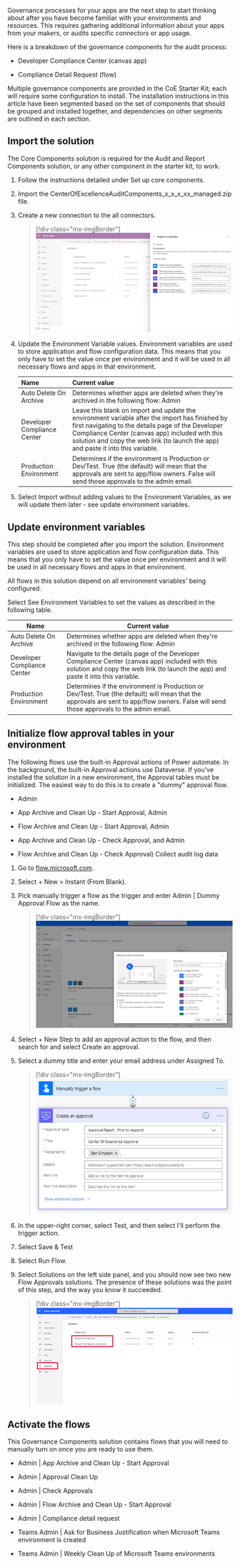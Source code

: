 Governance processes for your apps are the next step to start thinking about after you have become familiar with your environments and resources. This requires gathering additional information about your apps from your makers, or audits specific connectors or app usage.

Here is a breakdown of the governance components for the audit process:

-   Developer Compliance Center (canvas app)

-   Compliance Detail Request (flow)

Multiple governance components are provided in the CoE Starter Kit; each will require some configuration to install. The installation instructions in this article have been segmented based on the set of components that should be grouped and installed together, and dependencies on other segments are outlined in each section.

## Import the solution

The Core Components solution is required for the Audit and Report Components solution, or any other component in the starter kit, to work.

1.  Follow the instructions detailed under Set up core components.

1.  Import the CenterOfExcellenceAuditComponents_x_x_x_xx_managed.zip file.

1.  Create a new connection to the all connectors.

	> [!div class="mx-imgBorder"]
	> [![Import Center of Excellence audit components.](../media/import-audit-components-ss.png)](../media/import-audit-components-ss.png#lightbox)

1.  Update the Environment Variable values. Environment variables are used to store application and flow configuration data. This means that you only have to set the value once per environment and it will be used in all necessary flows and apps in that environment.

	|     Name                             |     Current value                                                                                                                                                                                                                                                                                          |
	|--------------------------------------|------------------------------------------------------------------------------------------------------------------------------------------------------------------------------------------------------------------------------------------------------------------------------------------------------------|
	|     Auto Delete   On Archive         |     Determines   whether apps are deleted when they're archived in the following flow: Admin|App Archive and Clean Up - Check Approvals and Archive.                                                                                                                                                  |
	|     Developer   Compliance Center    |     Leave this   blank on import and update the environment variable after the import has   finished by first navigating to the details page of the Developer Compliance   Center (canvas app) included with this solution and copy the web link (to   launch the app) and paste it into this variable.    |
	|     Production   Environment         |     Determines if   the environment is Production or Dev/Test. True (the default) will mean that   the approvals are sent to app/flow owners. False will send those approvals to   the admin email.                                                                                                        |

1.  Select Import without adding values to the Environment Variables, as we will update them later - see update environment variables.

Update environment variables
----------------------------

This step should be completed after you import the solution. Environment variables are used to store application and flow configuration data. This means that you only have to set the value once per environment and it will be used in all necessary flows and apps in that environment.

All flows in this solution depend on all environment variables' being configured.

Select See Environment Variables to set the values as described in the following table.

|     Name                             |     Current value                                                                                                                                                                                                              |
|--------------------------------------|--------------------------------------------------------------------------------------------------------------------------------------------------------------------------------------------------------------------------------|
|     Auto Delete   On Archive         |     Determines   whether apps are deleted when they're archived in the following flow: Admin | App Archive and Clean Up - Check Approvals and Archive.     Value must be   Yes or No. A default value of No is provided.    |
|     Developer   Compliance Center    |     Navigate to   the details page of the Developer Compliance Center (canvas app) included   with this solution and copy the web link (to launch the app) and paste it   into this variable.                                  |
|     Production Environment           |     Determines if   the environment is Production or Dev/Test. True (the default) will mean that   the approvals are sent to app/flow owners. False will send those approvals to   the admin email.                            |
## Initialize flow approval tables in your environment

The following flows use the built-in Approval actions of Power automate. In the background, the built-in Approval actions use Dataverse. If you've installed the solution in a new environment, the Approval tables must be initialized. The easiest way to do this is to create a "dummy" approval flow.

-   Admin

-   App Archive and Clean Up - Start Approval, Admin

-   Flow Archive and Clean Up - Start Approval, Admin

-   App Archive and Clean Up - Check Approval, and Admin

-   Flow Archive and Clean Up - Check Approval) Collect audit log data

1.  Go to [flow.microsoft.com](https://flow.microsoft.com/?azure-portal=true).

1.  Select + New > Instant (From Blank).

1.  Pick manually trigger a flow as the trigger and enter Admin | Dummy Approval Flow as the name.

	> [!div class="mx-imgBorder"]
	> [![Pick manually trigger a flow, enter Admin and Dummy Approval Flow as the name.](../media/initial-flow-approval-tables-environment-ss.png)](../media/initial-flow-approval-tables-environment-ss.png#lightbox)

1.  Select + New Step to add an approval action to the flow, and then search for and select Create an approval.

1.  Select a dummy title and enter your email address under Assigned To.

	> [!div class="mx-imgBorder"]
	> [![Initialize the flow approval tables process.](../media/initialize-flow-approval-tables-ss.png)](../media/initialize-flow-approval-tables-ss.png#lightbox)

1.  In the upper-right corner, select Test, and then select I'll perform the trigger action.

1.  Select Save & Test

1.  Select Run Flow.

1.  Select Solutions on the left side panel, and you should now see two new Flow Approvals solutions. The presence of these solutions was the point of this step, and the way you know it succeeded.

    > [!div class="mx-imgBorder"]
	> [![Two new Flow approvals.](../media/two-flow-approvals-ssm.png)](../media/two-flow-approvals-ssm.png#lightbox)

## Activate the flows

This Governance Components solution contains flows that you will need to manually turn on once you are ready to use them.

-   Admin | App Archive and Clean Up - Start Approval

-   Admin | Approval Clean Up

-   Admin | Check Approvals

-   Admin | Flow Archive and Clean Up - Start Approval

-   Admin | Compliance detail request

-   Teams Admin | Ask for Business Justification when Microsoft Teams environment is created

-   Teams Admin | Weekly Clean Up of Microsoft Teams environments


